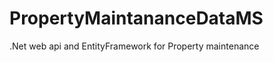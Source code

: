 PropertyMaintananceDataMS
=========================

.Net web api and EntityFramework for Property maintenance
